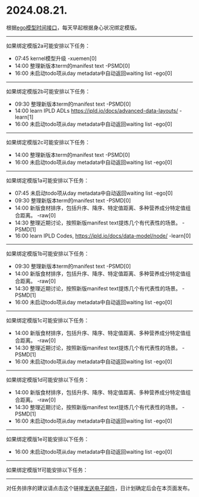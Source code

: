 # 2024.08.21.

根据[ego模型时间接口](https://gitee.com/hyg/blog/blob/master/timeflow.md)，每天早起根据身心状况绑定模版。

---
如果绑定模版2a可能安排以下任务：

- 07:45	kernel模型升级 -xuemen[0]
- 14:00	整理新版本term的manifest text -PSMD[0]
- 16:00	未启动todo项从day metadata中自动返回waiting list -ego[0]

---
如果绑定模版2b可能安排以下任务：

- 09:30	整理新版本term的manifest text -PSMD[0]
- 14:00	learn IPLD ADLs https://ipld.io/docs/advanced-data-layouts/ -learn[1]
- 16:00	未启动todo项从day metadata中自动返回waiting list -ego[0]

---
如果绑定模版2c可能安排以下任务：

- 14:00	整理新版本term的manifest text -PSMD[0]
- 16:00	未启动todo项从day metadata中自动返回waiting list -ego[0]

---
如果绑定模版1a可能安排以下任务：

- 07:45	未启动todo项从day metadata中自动返回waiting list -ego[0]
- 09:30	整理新版本term的manifest text -PSMD[0]
- 14:00	新版食材排序，包括升序、降序、特定值距离、多种营养成分特定值组合距离。 -raw[0]
- 14:30	整理近期讨论，按照新版manifest text提炼几个有代表性的场景。 -PSMD[1]
- 16:00	learn IPLD Codes, https://ipld.io/docs/data-model/node/ -learn[0]

---
如果绑定模版1b可能安排以下任务：

- 09:30	整理新版本term的manifest text -PSMD[0]
- 14:00	新版食材排序，包括升序、降序、特定值距离、多种营养成分特定值组合距离。 -raw[0]
- 14:30	整理近期讨论，按照新版manifest text提炼几个有代表性的场景。 -PSMD[1]
- 16:00	未启动todo项从day metadata中自动返回waiting list -ego[0]

---
如果绑定模版1c可能安排以下任务：

- 14:00	新版食材排序，包括升序、降序、特定值距离、多种营养成分特定值组合距离。 -raw[0]
- 14:30	整理近期讨论，按照新版manifest text提炼几个有代表性的场景。 -PSMD[1]
- 16:00	未启动todo项从day metadata中自动返回waiting list -ego[0]

---
如果绑定模版1d可能安排以下任务：

- 14:00	新版食材排序，包括升序、降序、特定值距离、多种营养成分特定值组合距离。 -raw[0]
- 14:30	整理近期讨论，按照新版manifest text提炼几个有代表性的场景。 -PSMD[1]
- 16:00	未启动todo项从day metadata中自动返回waiting list -ego[0]

---
如果绑定模版1e可能安排以下任务：

- 16:00	未启动todo项从day metadata中自动返回waiting list -ego[0]

---
如果绑定模版1f可能安排以下任务：


---
对任务排序的建议请点击这个链接<a href="mailto:huangyg@mars22.com?subject=关于2024.08.21.任务排序的建议&body=date: 2024.08.21.%0D%0Afile: ../../blog/release/time/d.20240821.md%0D%0A---请勿修改邮件主题及以上内容---%0D%0A">发送电子邮件</a>，日计划确定后会在本页面发布。